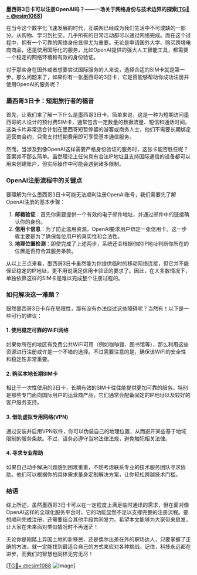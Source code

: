 **墨西哥3日卡可以注册OpenAI吗？——一场关于网络身份与技术边界的探索[[TG💪+ @esim1088](https://t.me/s/esim1088)]**

在当今这个数字化飞速发展的时代，互联网已经成为我们生活中不可或缺的一部分。从购物、学习到社交，几乎所有的日常活动都可以通过网络完成。而在这个过程中，拥有一个可靠的网络身份显得尤为重要。无论是申请国外大学、购买跨境电商商品，还是使用国际化的服务，比如OpenAI提供的强大人工智能工具，都需要一个稳定的网络环境和有效的身份验证。

对于那些身在国外或者想要尝试国际服务的人来说，选择合适的SIM卡就是第一步。那么问题来了，如果你有一张墨西哥的3日卡，它是否能够帮助你成功注册并使用OpenAI的服务呢？

### 墨西哥3日卡：短期旅行者的福音

首先，让我们来了解一下什么是墨西哥3日卡。简单来说，这是一种为短期访问墨西哥的人设计的预付费SIM卡，通常包含一定数量的数据流量、短信和通话时间。这类卡片非常适合计划在墨西哥短暂停留的游客或商务人士，他们不需要长期绑定运营商合约，只需支付短期费用即可享受基本通信服务。

然而，当涉及到像OpenAI这样需要严格身份验证的服务时，这张卡能否胜任呢？答案并不那么简单。虽然理论上任何具有合法IP地址且支持国际通信的设备都可以用来创建账户，但实际操作中可能会遇到诸多限制。

### OpenAI注册流程中的关键点

要理解为什么墨西哥3日卡可能无法顺利注册OpenAI账号，我们需要先了解OpenAI注册的基本步骤：

1. **邮箱验证**：首先你需要提供一个有效的电子邮件地址，并通过邮件中的链接确认你的身份。
2. **信用卡信息**：为了防止滥用资源，OpenAI要求用户绑定一张信用卡。这一步骤主要是为了确保每位用户的真实性和合法性。
3. **地理位置检测**：即使完成了上述两步，系统还会根据你的IP地址判断你所在的位置是否符合其服务条款。

从以上三点来看，墨西哥3日卡虽然能为你提供临时的移动网络连接，但它并不能保证稳定的IP地址，更不用说满足信用卡验证的要求了。因此，在大多数情况下，单独依靠这样的SIM卡是难以完成整个注册过程的。

### 如何解决这一难题？

既然墨西哥3日卡存在局限性，那有没有办法绕过这些障碍呢？当然有！以下是一些可行的建议：

#### 1. 使用稳定可靠的WiFi网络
如果你所在的地区有免费公共WiFi可用（例如咖啡馆、图书馆等），那么利用这些资源进行注册或许是一个不错的选择。不过需要注意的是，确保该WiFi的安全性和稳定性非常重要。

#### 2. 购买本地长期SIM卡
相比于一次性使用的3日卡，长期有效的SIM卡往往能提供更加可靠的服务。特别是那些专门面向国际用户的运营商产品，它们通常会配备固定的IP地址以及较好的客户服务支持。

#### 3. 借助虚拟专用网络(VPN)
通过安装并启用VPN软件，你可以伪装自己的地理位置，从而避开某些基于地域限制的服务条款。不过，请务必遵守当地法律法规，避免触犯相关法律。

#### 4. 寻求专业帮助
如果自己动手解决问题感到困难重重，不妨考虑联系专业的技术服务团队寻求协助。他们可以根据你的具体需求量身定制解决方案，让你轻松跨越技术门槛。

### 结语

综上所述，虽然墨西哥3日卡可以在一定程度上满足临时通讯的需求，但在面对像OpenAI这样的全球化服务平台时，它的功能显然不足以支撑完整的注册流程。要想顺利完成注册，还需要结合其他手段共同发力。希望本文能够为大家带来启发，让大家在未来面对类似情况时不再迷茫！

无论你是刚踏上异国土地的新移民，还是偶尔出差在外的职场达人，只要掌握了正确的方法，就一定能找到最适合自己的方式来应对各种挑战。记住，科技永远都在进步，而我们的智慧也同样无穷无尽！

[[TG💪+ @esim1088](https://t.me/s/esim1088) ![Image](https://i.postimg.cc/4NQfJmqS/Snipaste-2025-05-13-00-14-12.png)]